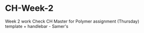 CH-Week-2
=========
Week 2 work
Check CH Master for Polymer assignment
(Thursday) template + handlebar - Samer's
